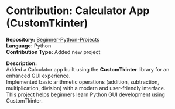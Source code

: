 # Contribution: Calculator App (CustomTkinter)

**Repository:** [Beginner-Python-Projects](https://github.com/mrstrange2003/Hacktoberfest-2025-Beginner-Python-Projects)  
**Language:** Python  
**Contribution Type:** Added new project  

**Description:**  
Added a Calculator app built using the **CustomTkinter** library for an enhanced GUI experience.  
Implemented basic arithmetic operations (addition, subtraction, multiplication, division) with a modern and user-friendly interface.  
This project helps beginners learn Python GUI development using CustomTkinter.
